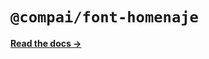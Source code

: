 # `@compai/font-homenaje`

[**Read the docs &rarr;**](https://components.ai/docs/typefaces/homenaje)
